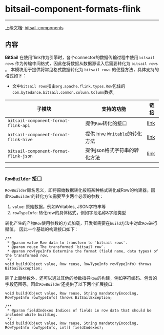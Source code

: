 # bitsail-component-formats-flink

-----

上级文档: [bitsail-components](../README.md)

## 内容

**BitSail** 在使用flink作为引擎时，各个connector的数据传输过程中使用 `bitsail rows` 作为传输中间格式，因此在将数据从数据源读入后需要转化为 `bitsail rows` 。
本模块用于提供将常见格式数据转化为 `bitsail rows` 的便捷方法，具体支持的格式如下：
 - 文中`bitsail rows`指由`org.apache.flink.types.Row`包住的`com.bytedance.bitsail.common.column.Column`数据。

| 子模块                                   | 支持的功能                   | 链接                        |
|---------------------------------------|-------------------------|---------------------------|
| `bitsail-component-format-flink-api`  | 提供`Row`转化的接口            | [link](#jump_api)         |
| `bitsail-component-format-flink-hive` | 提供 hive `Writable`的转化方法 | [link](hive-format.md) |
| `bitsail-component-format-flink-json` | 提供json格式字符串的转化方法        | [link](./json-format.md)  |

-----

### <span id="jump_api">`RowBuilder` 接口</span>

`RowBuilder`顾名思义，即将原始数据转化按照某种格式转化成Row的构建器。因此`RowBuilder`的转化方法需要至少两个必须的参数：
 1. `value`: 原始数据，例如Writables, JSON字符串等
 2. `rowTypeInfo`: 转化row的具体格式，例如字段名称&字段类型 

转化产生的产物`Row`使用参数的方式加载，开发者需要在`build`方法中对此`Row`进行赋值。
因此一个基础的构建接口如下：

```
/**
 * @param value Raw data to transform to 'bitsail rows'.
 * @param reuse The transformed `bitsail row`.
 * @param rowTypeInfo Determine the format (field name, data types) of the transformed row.
 */
void build(Object value, Row reuse, RowTypeInfo rowTypeInfo) throws BitSailException;
```

除了上面参数外，还可以通过其他的参数指导`Row`的构建，例如字符编码、包含的字段范围等。因此`RowBuilder`还提供了以下两个扩展接口:

```
void build(Object value, Row reuse, String mandatoryEncoding, RowTypeInfo rowTypeInfo) throws BitSailException;

/**
 * @param fieldIndexes Indices of fields in row data that should be included while building.
 */
void build(Object value, Row reuse, String mandatoryEncoding, RowTypeInfo rowTypeInfo, int[] fieldIndexes);
```


